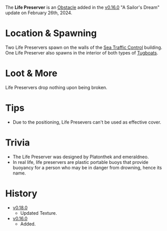 The **Life Preserver** is an [Obstacle](/obstacles) added in the [v0.16.0](https://github.com/HasangerGames/suroi/releases/tag/v0.16.0) "A Sailor's Dream" update on February 26th, 2024.

# Location & Spawning

Two Life Preservers spawn on the walls of the [Sea Traffic Control](/buildings/sea_traffic_control) building. One Life Preserver also spawns in the interior of both types of [Tugboats](/buildings/tugboats).

# Loot & More

Life Preservers drop nothing upon being broken.

# Tips

- Due to the positioning, Life Presevers can't be used as effective cover.

# Trivia

- The Life Preserver was designed by Platonthek and emeraldneo.
- In real life, life preservers are plastic portable buoys that provide buoyancy for a person who may be in danger from drowning, hence its name. 

# History

- [v0.18.0](https://github.com/HasangerGames/suroi/releases/tag/v0.18.0)
  - Updated Texture.
- [v0.16.0](https://github.com/HasangerGames/suroi/releases/tag/v0.16.0)
  - Added.
